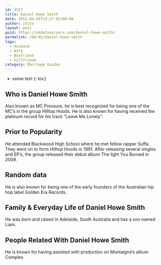 ```yaml
---
id: 2317
title: Daniel Howe Smith
date: 2012-04-05T15:37:07+00:00
author: chito
layout: post
guid: https://ukdataservers.com/daniel-howe-smith/
permalink: /04/05/daniel-howe-smith
tags:
  - Husband
  - Wife
  - Boyfriend
  - Girlfriend
category: Marriage Guides
---
```


* some text
{: toc}


## Who is  Daniel Howe Smith
                  
                  
                  
Also known as MC Pressure, he is best recognized for being one of the MC&#8217;s in the group Hilltop Hoods. He is also known for having received the platinum record for his track &#8220;Leave Me Lonely&#8221;. 
                  
                
                
                
## Prior to Popularity 
                  
                  
                  
He attended Blackwood High School where he met fellow rapper Suffa. They went on to form Hilltop Hoods in 1991. After releasing several singles and EP&#8217;s, the group released their debut album The light You Burned in 2009. 
                  
                
                
                
## Random data 
                  
                  
                  
He is also known for being one of the early founders of the Australian hip hop label Golden Era Records. 
                  
                
                
                
## Family & Everyday Life of Daniel Howe Smith
                  
                  
                  
He was born and raised in Adelaide, South Australia and has a son named Liam. 
                  
                
                
                
## People Related With  Daniel Howe Smith
                  
                  
                  
He is known for having assisted with production on Montaigne&#8217;s album Complex. 
                  
                
              
            
          
          
          
    
    
  
